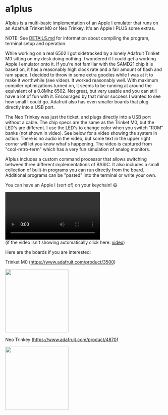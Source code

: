 # a1plus
A1plus is a multi-basic implementation of an Apple I emulator that runs  on an Adafruit Trinket M0 or Neo Trinkey. It's an Apple I PLUS some extras.

NOTE: See [DETAILS.md](DETAILS.md) for information about compiling the program, terminal setup and operation.

While working on a real 6502 I got sidetracked by a lonely Adafruit Trinket M0 sitting on my desk doing nothing. I wondered if I could get a working Apple I emulator onto it. If you're not familiar with the SAMD21 chip it is based on, it has a reasonably high clock rate and a fair amount of flash and ram space. I decided to throw in some extra goodies while I was at it to make it worthwhile (see video). It worked reasonably well. With maximum compiler optimizations turned on, it seems to be running at around the equivalent of a 0.8Mhz 6502. Not great, but very usable and you can still have a lot of fun with it. Encouraged by that minor success I wanted to see how small I could go. Adafruit also has even smaller boards that plug directly into a USB port.

The Neo Trinkey was just the ticket, and plugs directly into a USB port without a cable. The chip specs are the same as the Trinket M0, but the LED's are different. I use the LED's to change color when you switch "ROM" banks (not shown in video). See below for a video showing the system in action. There is no audio in the video, but some text in the upper right corner will let you know what's happening. The video is captured from "cool-retro-term" which has a very fun simulation of analog monitors.

A1plus includes a custom command processor that allows switching between three different implementations of BASIC. It also includes a small collection of built-in programs you can run directly from the board. Additional programs can be "pasted" into the terminal or write your own.

You can have an Apple I (sort of) on your keychain! :smiley:

![](https://user-images.githubusercontent.com/7751235/120817139-4b602580-c506-11eb-929c-2dcdd13d38c4.mp4)<BR>
(if the video isn't showing automatically click here: [video](https://user-images.githubusercontent.com/7751235/120817139-4b602580-c506-11eb-929c-2dcdd13d38c4.mp4))

Here are the boards if you are interested:

Trinket M0 (https://www.adafruit.com/product/3500)

<img src="https://cdn-shop.adafruit.com/1200x900/3500-00.jpg" width=200>

Neo Trinkey (https://www.adafruit.com/product/4870)

<img src="https://cdn-shop.adafruit.com/970x728/4870-03.jpg" width=200>

